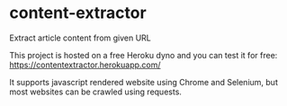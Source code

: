 # content-extractor
Extract article content from given URL

This project is hosted on a free Heroku dyno and you can test it for free: https://contentextractor.herokuapp.com/

It supports javascript rendered website using Chrome and Selenium, but most websites can be crawled using requests.

